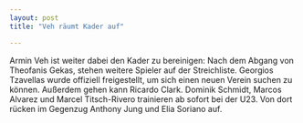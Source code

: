```yaml
---
layout: post
title: "Veh räumt Kader auf"

---
```


Armin Veh ist weiter dabei den Kader zu bereinigen: Nach dem Abgang von Theofanis Gekas, stehen weitere Spieler auf der Streichliste. Georgios Tzavellas wurde offiziell freigestellt, um sich einen neuen Verein suchen zu können. Außerdem gehen kann Ricardo Clark. Dominik Schmidt, Marcos Alvarez und Marcel Titsch-Rivero trainieren ab sofort bei der U23. Von dort rücken im Gegenzug Anthony Jung und Elia Soriano auf.


